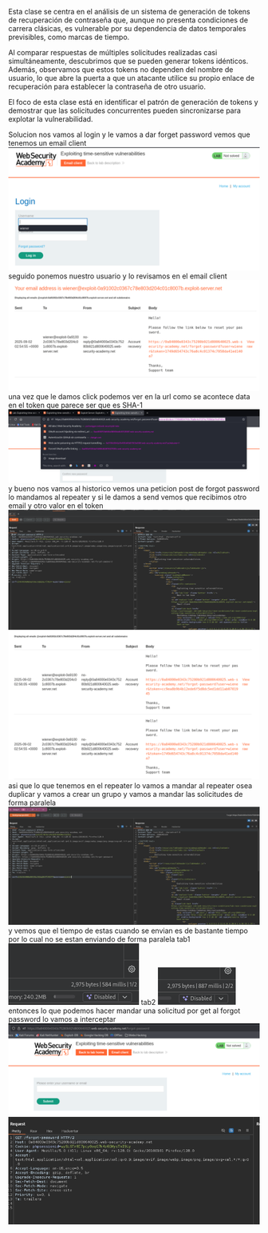 Esta clase se centra en el análisis de un sistema de generación de tokens de recuperación de contraseña que, aunque no presenta condiciones de carrera clásicas, es vulnerable por su dependencia de datos temporales previsibles, como marcas de tiempo.

Al comparar respuestas de múltiples solicitudes realizadas casi simultáneamente, descubrimos que se pueden generar tokens idénticos. Además, observamos que estos tokens no dependen del nombre de usuario, lo que abre la puerta a que un atacante utilice su propio enlace de recuperación para establecer la contraseña de otro usuario.

El foco de esta clase está en identificar el patrón de generación de tokens y demostrar que las solicitudes concurrentes pueden sincronizarse para explotar la vulnerabilidad.

Solucion
nos vamos al login y le vamos a dar forget password vemos que tenemos un email client
![Pasted_image_20250901205421.png](Imagenes/Pasted_image_20250901205421.png)
seguido ponemos nuestro usuario y lo revisamos en el email client
![Pasted_image_20250901205450.png](Imagenes/Pasted_image_20250901205450.png)
una vez que le damos click podemos ver en la url como se acontece data en el token que parece ser que es SHA-1
![Pasted_image_20250901205516.png](Imagenes/Pasted_image_20250901205516.png)
y bueno nos vamos al historico vemos una peticion post de forgot password lo mandamos al repeater y si le damos a send
vemos que recibimos otro email y otro valor en el token
![Pasted_image_20250901205602.png](Imagenes/Pasted_image_20250901205602.png)
![Pasted_image_20250901205624.png](Imagenes/Pasted_image_20250901205624.png)
asi que lo que tenemos en el repeater lo vamos a mandar al repeater osea duplicar y vamos a crear un grupo y vamos a mandar las solicitudes de forma paralela
![Pasted_image_20250901205729.png](Imagenes/Pasted_image_20250901205729.png)
y vemos que el tiempo de estas cuando se envian es de bastante tiempo por lo cual no se estan enviando de forma paralela
tab1
![Pasted_image_20250901205750.png](Imagenes/Pasted_image_20250901205750.png)
tab2
![Pasted_image_20250901205807.png](Imagenes/Pasted_image_20250901205807.png)
entonces lo que podemos hacer mandar una solicitud por get al forgot password lo vamos a interceptar
![Pasted_image_20250901205843.png](Imagenes/Pasted_image_20250901205843.png)
![Pasted_image_20250901210003.png](Imagenes/Pasted_image_20250901210003.png)
